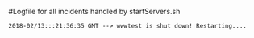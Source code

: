 #Logfile for all incidents handled by startServers.sh

`2018-02/13:::21:36:35 GMT --> wwwtest is shut down! Restarting....`

